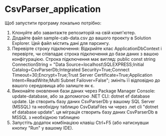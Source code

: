 # CsvParser_application
Щоб запустити програму локально потрібно:
1) Клонуйте або завантажте репозиторій на свій комп'ютер.
2) Додайте файл sample-cab-data.csv до вашого проекту в Solution Explorer. Цей файл містить дані для парсингу.
3) Перевірте строку підключення: Відкрийте клас ApplicationDbContext і перевірте, чи співпадає строка підключення до бази даних з вашою конфігурацією. Строка підключення має вигляд: public const string ConnectionString = "Data Source=localhost\\SQLEXPRESS;Initial Catalog=CsvParserDb;Integrated Security=True;Connect Timeout=30;Encrypt=True;Trust Server Certificate=True;Application Intent=ReadWrite;Multi Subnet Failover=False"; змініть її відповідно до вашого середовища або залиште як є.
4) Виконайте оновлення бази даних через Package Manager Console: update-database, або за допомогою .NET CLI: dotnet ef database update. Це створить базу даних CsvParserDb у вашому SQL Server (MSSQL) та необхідну таблицю CsvDataFiles чи через .net cli "dotnet ef database update". ця міграція створить базу даних CsvParserDb в MSSQL з необхідною таблицею
5) Запустіть додаток комбінацією клавіш Ctrl+F5 (або натиснувши кнопку "Run" у вашому IDE).
